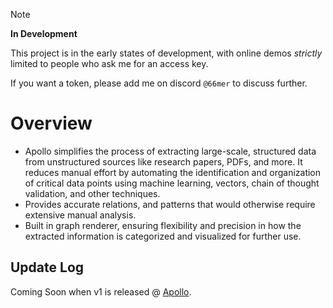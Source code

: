 > [!NOTE]
> **In Development**
>
> This project is in the early states of development, with online demos _strictly_ limited to people who ask me for an access key. 
>
> If you want a token, please add me on discord `@66mer` to discuss further.

# Overview

- Apollo simplifies the process of extracting large-scale, structured data from unstructured sources like research papers, PDFs, and more. It reduces manual effort by automating the identification and organization of critical data points using machine learning, vectors, chain of thought validation, and other techniques.
- Provides accurate relations, and patterns that would otherwise require extensive manual analysis.
- Built in graph renderer, ensuring flexibility and precision in how the extracted information is categorized and visualized for further use.

## Update Log

Coming Soon when v1 is released @ [Apollo](https://research.meriedith.com).
